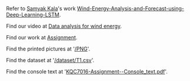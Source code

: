 Refer to [Samyak Kala](https://github.com/Sk70249)'s work [Wind-Energy-Analysis-and-Forecast-using-Deep-Learning-LSTM](https://github.com/Sk70249/Wind-Energy-Analysis-and-Forecast-using-Deep-Learning-LSTM).
  
Find our video at [Data analysis for wind energy](https://youtu.be/MgejlbHJ1kQ).
  
Find our work at [Assignment](https://github.com/KQC7016/Assignment).
  
Find the printed pictures at '[/PNG](https://github.com/KQC7016/Assignment/tree/master/Assignment/PNG)'.
  
Find the dataset at '[/dataset/T1.csv](https://github.com/KQC7016/Assignment/blob/master/Assignment/dataset/T1.csv)'.
  
Find the console text at '[KQC7016-Assignment--Console_text.pdf](https://github.com/KQC7016/Assignment/blob/master/Assignment/KQC7016-Assignment--Console_text.pdf)'.
